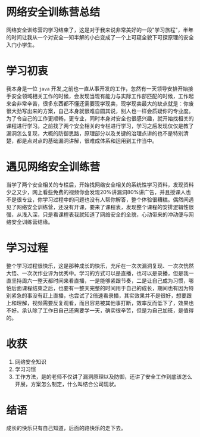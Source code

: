# 网络安全训练营总结
网络安全训练营的学习结束了，这是对于我来说非常美好的一段"学习旅程"，半年的时间让我从一个对安全一知半解的小白变成了一个上可窥全貌下可探原理的安全入门小学生。
# 学习初衷
我本身是一位 `java` 开发,之前也一直从事开发的工作，忽然有一天领导安排开始接手安全领域相关工作的时候，会发现当现有能力与实际工作部匹配的时候，工作起来会非常辛苦，很多东西都不懂还需要现学现卖，现学现卖最大的缺点就是：你废很大劲写出来的方案，自己本身就很难自圆其说，别人也一样会质疑你的专业度。为了令自己的工作更顺畅，更专业，同时本身对安全也很感兴趣，就开始找相关的课程进行学习。之前找了两个安全相关的专栏进行学习，学习之后发现仅仅是教了漏洞怎么复现，大概的防御思路，原理部分以及关键的治理点讲的也不是特别清楚，都是点对点的基础漏洞讲解，很难成体系和运用到工作当中。
# 遇见网络安全训练营
当学了两个安全相关的专栏后，开始找网络安全相关的系统性学习资料，发现资料少之又少，网上看些免费的视频你会发现20%讲漏洞80%讲广告，并且授课人也不是很专业，你学习过程中的问题也没有人帮你解答，整个体验很糟糕。偶然间遇见了网络安全训练营，还没有开课，要来了课程表，发现整个课程的安排逻辑性很强，从浅入深，只是看课程表我就知道了网络安全的全貌，心动带来的冲动便与网络安全训练营结缘。
# 学习过程
整个学习过程很快乐，这是那种成长的快乐，充斥在一次次漏洞复现、一次次恍然大悟、一次次作业评为优秀中。学习的方式可以是直播，也可以是录播，但是我一直坚持周六一整天都时间来看直播，一是能够紧跟节奏，二是让自己成为习惯，哪怕后面课程结束之后，也要有一整天完整的时间用于自己的成长，期间也有因为特别紧急的事没有赶上直播，也尝试了2倍速看录播，其实效果并不是很好，想要跟上和理解，视频需要反复观看，而且容易被其他事打断，效率反而低下了，效果也不好。承认除了工作日自己还需要学一天，确实很辛苦，但是为自己加班，是值得的。
# 收获
1. 网络安全知识
2. 学习习惯
3. 工作方法，是的老师不仅讲了漏洞原理以及防御，还讲了安全工作到底该怎么开展，方案怎么制定，什么叫结合公司现状。
# 结语
成长的快乐只有自己知道，后面的路快乐的走下去。

